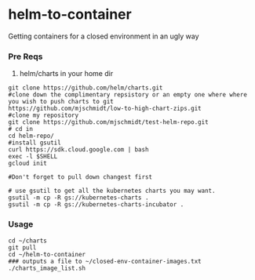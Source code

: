 # helm-to-container
Getting containers for a closed environment in an ugly way

### Pre Reqs
1. helm/charts in your home dir

```
git clone https://github.com/helm/charts.git
#clone down the complimentary repsistory or an empty one where where you wish to push charts to git
https://github.com/mjschmidt/low-to-high-chart-zips.git
#clone my repository
git clone https://github.com/mjschmidt/test-helm-repo.git
# cd in 
cd helm-repo/
#install gsutil
curl https://sdk.cloud.google.com | bash
exec -l $SHELL
gcloud init

#Don't forget to pull down changest first
 
# use gsutil to get all the kubernetes charts you may want.
gsutil -m cp -R gs://kubernetes-charts .
gsutil -m cp -R gs://kubernetes-charts-incubator .
```

### Usage
```
cd ~/charts
git pull
cd ~/helm-to-container
### outputs a file to ~/closed-env-container-images.txt
./charts_image_list.sh
```


